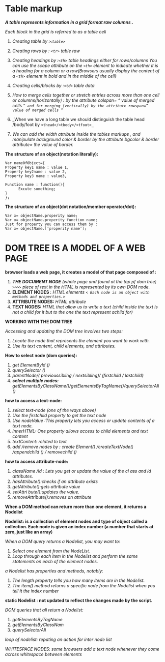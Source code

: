 # Table markup 

***A table represents information in a grid format raw columns .***

_Each block in the grid is referred to as a table cell_

1.	_Creating table by :`<table>`_


2.	_Creating rows by : `<tr>` table raw_
3.	_Creating headings by :`<th>` table headings either for  rows/columns You can use the scope attribute on the `<th>` element to indicate whether it is a heading for a column or a row(Browsers usually display the content of a `<th>` element in bold and in the middle of the cell)_


4.	_Creating cells/blocks by :`<td>` table data_ 
5.	_How to merge cells together or stretch entries across more than one cell or columns(horizontally) : by the attribute colspan= “ value of merged cells `“ and for merging (vertically) by the attribute rowspan=” value of merged cells “`_


6.	_When we have a long table we should distinguish the table head /body/foot  by `<thead>/<tbody>/<tfoot>_
`

7.	_We can add the width attribute inside the tables markups , and manipulate background color & border by the attribute bgcolor  & border attribute= the value of border._

**The structure of an object(notation literally):**
```
Var nameOfObject={
Property key1 name : value 1,
Property key2name : value 2,
Property key3 name : value3,

Function name : function(){
      Excute something;
}
};
```
**The structure of an object(dot notation/member operator/dot):**

```
Var x= objectName.properity name;
Var x= objectName.properity function name;
Just for property you can access them by :
Var x= objectName.[‘properity name’];
```

# DOM TREE IS A MODEL OF A WEB PAGE

**browser loads a web page, it creates a model of that page composed of :**
1.	_**THE DOCUMENT NODE** (whole page and found at the top pf dom tree)_
_`>>>>` piece of text in the HTML is represented by its own DOM node._
2.	**ELEMENT NODES :** _HTML elements `< Each node is an object with methods and properties.>`_
3.	**ATTRIBUTE NODES:** _HTML attribute_
4.	**TEXT NODES:** _HTML that allow us to write a text (child inside the text is not a child for it but to the one the text represent achild for)_

**WORKING WITH THE DOM TREE**

_Accessing and updating the DOM tree involves two steps:_ 

1. _Locate the node that represents the element you want to work with._ 
2. _Use its text content, child elements, and attributes._

**How to select node (dom queries):**
1.	_get ElementByld ()_
2.	_querySelector ()_
3.	_parentNode/( previoussibling / nextsibling)/ (firstchild / lastchild)_
4.	_**select multiple nodes:** getElementsByClassName()/getElementsByTagName()/querySelectorAll()_

**how to access a text-node:**

1.	_select text-node (one of the ways above)_
2.	_Use the firstchild property to get the text node_
3.	_Use nodeValue :This property lets you access or update contents of a text node._
4.	_innerHTML: One property allows access to child elements and text content_
5.	_textContent: related to text_
6.	_add /remove nodes by : create Element() /createTextNode() /appendchild () / removechild ()_

**how to access  attribute-node:**

1.	_className /id : Lets you get or update the value of the cl ass and id attributes._
2.	_hasAttribute():checks if an attribute exists_
3.	_getAttribute():gets attribute value_
4.	_setAttri bute():updates the value._
5.	_removeAttribute():removes an attribute_

**When a DOM method can return more than one element, it returns a Nodelist**

**Nodelist:  is a collection of element nodes and type of object called a collection. Each node is given an index number (a number that starts at zero, just like an array)**

_When a DOM query returns a Nodelist, you may want to:_

1.	_Select one element from the NodeList._ 
2.	_Loop through each item in the Nodelist and perform the same statements on each of the element nodes._

_a Nodelist has properties and methods, notably:_

1.	*The length property tells you how many items are in the Nodelist.*
2.	*The item() method returns a specific node from the Nodelist when you tell it the index number*

**static Nodelist : not updated to reflect the changes made by the script.**

_DOM queries that all return a Nodelist:_
1.	_getElementsByTagName_
2.	_getElementsByClassNam_
3.	_querySelectorAll_

_loop of nodelist: repating an action for inter node list_

_WHITESPACE NODES: some browsers add a text node whenever they come across whitespace between elements_















